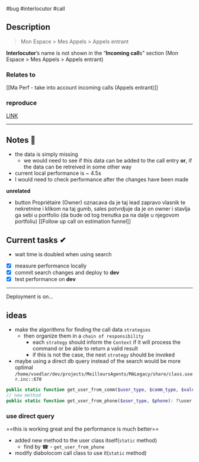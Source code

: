 #bug
#interlocutor
#call

## Description
> Mon Espace > Mes Appels > Appels entrant

**Interlocutor**’s name is not shown in the “**Incoming call**s" section (Mon Espace > Mes Appels > Appels entrant)

### Relates to
[[Ma Perf - take into account incoming calls (Appels entrant)]]

### reproduce
[LINK](http://localhost:8001/my/calls?call_date=14%2F05%2F2024&user_id=5464267)

---

## Notes 📔

- the data is simply missing
	- we would need to see if this data can be added to the call entry **or**, if the data can be retreived in some other way
- current local performance is ~ 4.5s
- I would need to check performance after the changes have been made

**unrelated**
- button Propriétaire (Owner) oznacava da je taj lead zapravo vlasnik te nekretnine i klikom na taj gumb, sales potvrdjuje da je on owner i stavlja ga sebi u portfolio (da bude od tog trenutka pa na dalje u njegovom portfoliu)
[[Follow up call on estimation funnel]]

## Current tasks ✔
- wait time is doubled when using search

- [x] measure performance locally
- [x] commit search changes and deploy to **dev**
- [x] test performance on **dev**
---

Deployment is on...

## ideas
- make the algorithms for finding the call data `strategies`
	- then organize them in a `chain of responsibility`
		- each `strategy` should inform the `Context` if it will process the command or be able to return a valid result
		- if this is not the case, the next `strategy` should be invoked
- maybe using a direct db query instead of the search would be more optimal
 `/home/vsedlar/dev/projects/MeilleursAgents/MALegacy/share/class.user.inc::670`
```php
public static function get_user_from_comm($user_type, $comm_type, $value)
// new method
public static function get_user_from_phone($user_type, $phone): ?\user
```

### use direct query

==this is working great and the performance is much better==

- added new method to the user class itself(`static` method)
	- find by ☎ - `get_user_from_phone`
- modify diabolocom call class to use it(`static` method)
